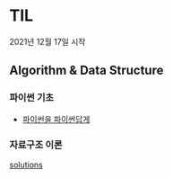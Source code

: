 # TIL
2021년 12월 17일 시작


## Algorithm & Data Structure
### 파이썬 기초
* [파이썬을 파이썬답게](https://github.com/DaonWoori/TIL/blob/main/Algorithm%20%26%20Data%20Structure/theory/%ED%8C%8C%EC%9D%B4%EC%8D%AC%EC%9D%84%20%ED%8C%8C%EC%9D%B4%EC%8D%AC%EB%8B%B5%EA%B2%8C.md)
      
### 자료구조 이론
        
[solutions](https://github.com/DaonWoori/TIL/tree/main/Algorithm%20%26%20Data%20Structure/problem)


